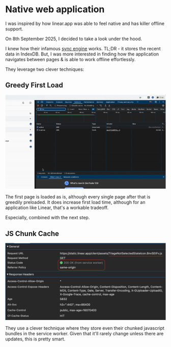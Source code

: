 # Native web application

I was inspired by how linear.app was able to feel native and has killer offline support.

On 8th September 2025, I decided to take a look under the hood.

I knew how their infamous [sync engine](https://www.youtube.com/watch?v=bnOpm3a1fRE) works. TL;DR - it stores the recent data in IndexDB. But, I was more interested in finding how the application navigates between pages & is able to work offline effortlessly.

They leverage two clever techniques:

## Greedy First Load

![Greedy First Load](./images/linear-gfl.gif)

The first page is loaded as is, although every single page after that is greedily preloaded. It does increase first load time, although for an application like Linear, that's a workable tradeoff.

Especially, combined with the next step.

## JS Chunk Cache

![JS Chunk Cache](./images/linear-js-chunk.png)

They use a clever technique where they store even their chunked javascript bundles in the service worker. Given that it'll rarely change unless there are updates, this is pretty smart.

